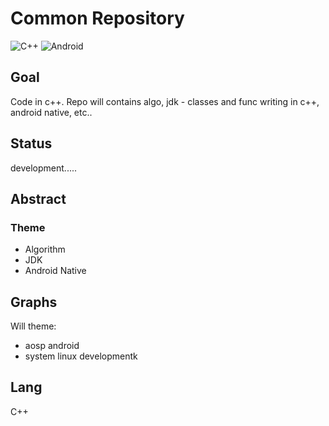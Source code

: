 # Common Repository
![C++](https://img.shields.io/badge/c++-%2300599C.svg?style=for-the-badge&logo=c%2B%2B&logoColor=white)
![Android](https://img.shields.io/badge/Android-3DDC84?style=for-the-badge&logo=android&logoColor=white)

## Goal

Code in c++. Repo will contains algo, jdk - classes and func writing in c++, android native, etc..

## Status

development.....

## Abstract

### Theme

- Algorithm
- JDK
- Android Native



## Graphs

Will theme:
- aosp android
- system linux developmentk

## Lang
C++
